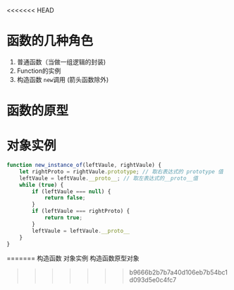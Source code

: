 <<<<<<< HEAD
# 函数的几种角色
1. 普通函数（当做一组逻辑的封装)
2. Function的实例
3. 构造函数 ```new```调用 (箭头函数除外)
# 函数的原型
# 对象实例

```js
function new_instance_of(leftVaule, rightVaule) { 
    let rightProto = rightVaule.prototype; // 取右表达式的 prototype 值
    leftVaule = leftVaule.__proto__; // 取左表达式的__proto__值
    while (true) {
    	if (leftVaule === null) {
            return false;	
        }
        if (leftVaule === rightProto) {
            return true;	
        } 
        leftVaule = leftVaule.__proto__ 
    }
}
```
=======
构造函数
对象实例
构造函数原型对象
>>>>>>> b9666b2b7b7a40d106eb7b54bc1d093d5e0c4fc7

